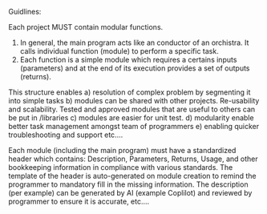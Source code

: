 Guidlines:

Each project MUST contain modular functions.
  1) In general, the main program acts like an conductor of an orchistra.  It calls individual function (module) to perform a specific task.
  2) Each function is a simple module which requires a certains inputs (parameters) and at the end of its execution provides a set of outputs (returns).

This structure enables
  a) resolution of complex problem by segmenting it into simple tasks
  b) modules can be shared with other projects.  Re-usability and scalability.  Tested and approved modules that are useful to others can be put in /libraries
  c) modules are easier for unit test.
  d) modularity enable better task management amongst team of programmers
  e) enabling quicker troubleshooting and support
  etc....

Each module (including the main program) must have a standardized header which contains: Description, Parameters, Returns, Usage, and other bookkeeping information
in compliance with various standards.  The template of the header is auto-generated on module creation to remind the programmer to mandatory fill in the missing
information.
The description (per example) can be generated by AI (example Coplilot) and reviewed by programmer to ensure it is accurate, etc....
